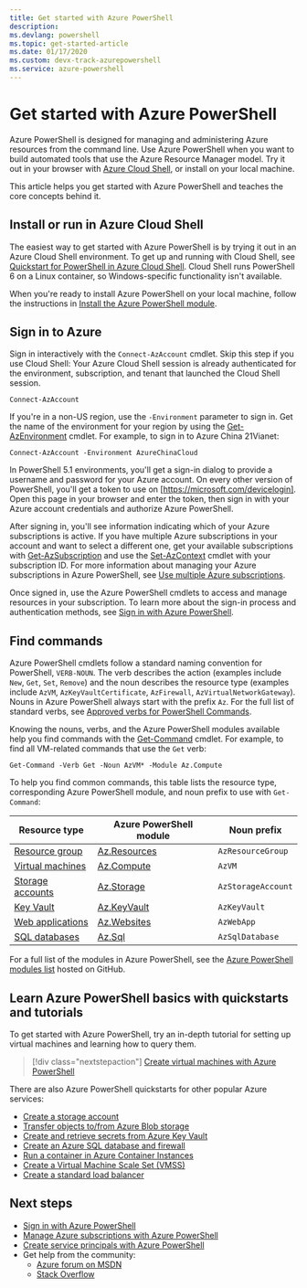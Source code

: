 ```yaml
---
title: Get started with Azure PowerShell
description:
ms.devlang: powershell
ms.topic: get-started-article
ms.date: 01/17/2020 
ms.custom: devx-track-azurepowershell 
ms.service: azure-powershell
---
```


# Get started with Azure PowerShell

Azure PowerShell is designed for managing and administering Azure resources from the command line. Use Azure PowerShell when you want to build automated tools that use the Azure Resource Manager model.
Try it out in your browser with [Azure Cloud Shell](/azure/cloud-shell/overview), or install on your
local machine.

This article helps you get started with Azure PowerShell and teaches the core concepts behind it.

## Install or run in Azure Cloud Shell

The easiest way to get started with Azure PowerShell is by trying it out in an Azure Cloud Shell environment.
To get up and running with Cloud Shell, see [Quickstart for PowerShell in Azure Cloud Shell](/azure/cloud-shell/quickstart-powershell).
Cloud Shell runs PowerShell 6 on a Linux container, so Windows-specific functionality isn't available.

When you're ready to install Azure PowerShell on your local machine, follow the instructions in [Install the Azure PowerShell module](install-az-ps.md).

## Sign in to Azure

Sign in interactively with the `Connect-AzAccount` cmdlet. Skip this step if you use Cloud Shell: Your Azure Cloud Shell session is already authenticated
for the environment, subscription, and tenant that launched the Cloud Shell session.

```azurepowershell-interactive
Connect-AzAccount
```

If you're in a non-US region, use the `-Environment` parameter to sign in. Get the name of the environment for your region by using
the [Get-AzEnvironment](/powershell/module/Az.Accounts/Get-AzEnvironment) cmdlet. For example, to sign in to Azure China 21Vianet:

```azurepowershell-interactive
Connect-AzAccount -Environment AzureChinaCloud
```

In PowerShell 5.1 environments, you'll get a sign-in dialog to provide a username and password for your Azure
account. On every other version of PowerShell, you'll get a token to use on [https://microsoft.com/devicelogin].
Open this page in your browser and enter the token, then sign in with your Azure account credentials and
authorize Azure PowerShell.

After signing in, you'll see information indicating which of your Azure subscriptions is active. If you have multiple Azure subscriptions in your
account and want to select a different one, get your available subscriptions with [Get-AzSubscription](/powershell/module/az.accounts/get-azsubscription) and use the [Set-AzContext](/powershell/module/az.accounts/set-azcontext) cmdlet with your subscription ID.
For more information about managing your Azure subscriptions in Azure PowerShell, see [Use multiple Azure subscriptions](manage-subscriptions-azureps.md).

Once signed in, use the Azure PowerShell cmdlets to access and manage resources in your subscription. To learn more about
the sign-in process and authentication methods, see [Sign in with Azure PowerShell](authenticate-azureps.md).

## Find commands

Azure PowerShell cmdlets follow a standard naming convention for PowerShell, `VERB-NOUN`. The verb describes the action (examples include `New`, `Get`, `Set`, `Remove`)
and the noun describes the resource type (examples include `AzVM`, `AzKeyVaultCertificate`, `AzFirewall`, `AzVirtualNetworkGateway`). Nouns in Azure PowerShell always start with the prefix `Az`. For the full list of standard verbs, see [Approved verbs for PowerShell Commands](/powershell/scripting/developer/cmdlet/approved-verbs-for-windows-powershell-commands).

Knowing the nouns, verbs, and the Azure PowerShell modules available help you find commands with the [Get-Command](/powershell/module/microsoft.powershell.core/get-command) cmdlet. For example, to find all VM-related commands that use the `Get` verb:

```powershell-interactive
Get-Command -Verb Get -Noun AzVM* -Module Az.Compute
```

To help you find common commands, this table lists the resource type, corresponding Azure PowerShell module, and noun prefix to use with `Get-Command`:

| Resource type | Azure PowerShell module | Noun prefix |
|---------------|-------------------------|----------------|
| [Resource group](/azure/azure-resource-manager/resource-group-overview) | [Az.Resources](/powershell/module/az.resources#resources) | `AzResourceGroup` |
| [Virtual machines](/azure/virtual-machines) | [Az.Compute](/powershell/module/az.compute#virtual_machines) | `AzVM` |
| [Storage accounts](/azure/storage/common/storage-introduction) | [Az.Storage](/powershell/module/az.storage/) | `AzStorageAccount` |
| [Key Vault](/azure/key-vault/key-vault-whatis) | [Az.KeyVault](/powershell/module/az.keyvault) | `AzKeyVault` |
| [Web applications](/azure/app-service) | [Az.Websites](/powershell/module/az.websites) | `AzWebApp` |
| [SQL databases](/azure/sql-database) | [Az.Sql](/powershell/module/az.sql) | `AzSqlDatabase` |

For a full list of the modules in Azure PowerShell, see the [Azure PowerShell modules list](https://github.com/Azure/azure-powershell/blob/master/documentation/azure-powershell-modules.md) hosted on GitHub.

## Learn Azure PowerShell basics with quickstarts and tutorials

To get started with Azure PowerShell, try an in-depth tutorial for setting up virtual machines and
learning how to query them.

> [!div class="nextstepaction"]
> [Create virtual machines with Azure PowerShell](azureps-vm-tutorial.yml)

There are also Azure PowerShell quickstarts for other popular Azure services:

* [Create a storage account](/azure/storage/common/storage-quickstart-create-account?tabs=azure-powershell)
* [Transfer objects to/from Azure Blob storage](/azure/storage/blobs/storage-quickstart-blobs-powershell)
* [Create and retrieve secrets from Azure Key Vault](/azure/key-vault/quick-create-powershell)
* [Create an Azure SQL database and firewall](/azure/sql-database/scripts/sql-database-create-and-configure-database-powershell)
* [Run a container in Azure Container Instances](/azure/container-instances/container-instances-quickstart-powershell)
* [Create a Virtual Machine Scale Set (VMSS)](/azure/virtual-machine-scale-sets/quick-create-powershell)
* [Create a standard load balancer](/azure/load-balancer/quickstart-create-standard-load-balancer-powershell)

## Next steps

* [Sign in with Azure PowerShell](authenticate-azureps.md)
* [Manage Azure subscriptions with Azure PowerShell](manage-subscriptions-azureps.md)
* [Create service principals with Azure PowerShell](create-azure-service-principal-azureps.md)
* Get help from the community:
  * [Azure forum on MSDN](https://go.microsoft.com/fwlink/p/?LinkId=320212)
  * [Stack Overflow](https://go.microsoft.com/fwlink/?LinkId=320213)

